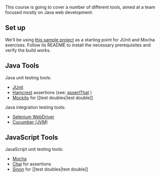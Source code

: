 This course is going to cover a number of different tools, aimed at a team focused mostly on Java web development:

## Set up

We'll be using [this sample project](https://github.com/searls/junit-mocha-example) as a starting point for JUnit and Mocha exercises. Follow its README to install the necessary prerequisites and verify the build works.

## Java Tools

Java unit testing tools:
* [JUnit](http://junit.org) 
* [Hamcrest](https://code.google.com/p/hamcrest/wiki/Tutorial) assertions (see: [assertThat](https://github.com/junit-team/junit/wiki/Matchers-and-assertthat) )
* [Mockito](http://mockito.org) for [[test doubles|test double]]

Java integration testing tools:
* [Selenium WebDriver](http://www.seleniumhq.org/projects/webdriver/)
* [Cucumber (JVM)](https://github.com/cucumber/cucumber-jvm)

## JavaScript Tools

JavaScript unit testing tools:
* [Mocha](http://mochajs.org)
* [Chai](http://chaijs.com) for assertions
* [Sinon](http://sinonjs.org) for [[test doubles|test double]]

